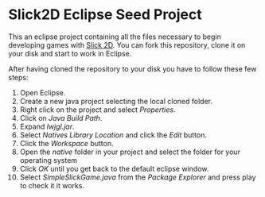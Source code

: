 # Slick2D Eclipse Seed Project
This an eclipse project containing all the files necessary to begin developing games with [Slick 2D](http://slick.ninjacave.com/). You can fork this repository, clone it on your disk and start to work in Eclipse.

After having cloned the repository to your disk you have to follow these few steps:

1. Open Eclipse.
2. Create a new java project selecting the local cloned folder.
2. Right click on the project and select *Properties*.
3. Click on *Java Build Path*.
4. Expand *lwjgl.jar*.
5. Select *Natives Library Location* and click the *Edit* button.
6. Click the *Workspace* button.
7. Open the *native* folder in your project and select the folder for your operating system
8. Click *OK* until you get back to the default eclipse window.
9. Select *SimpleSlickGame.java* from the *Package Explorer* and press play to check it it works.
